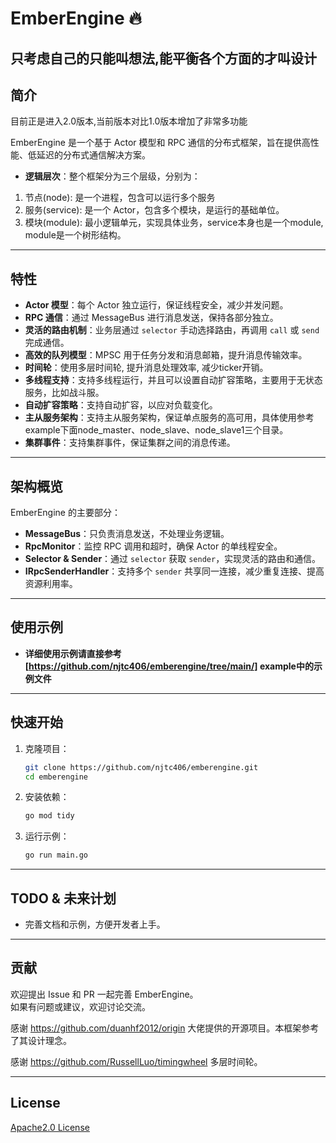 # EmberEngine 🔥
只考虑自己的只能叫想法,能平衡各个方面的才叫设计
---

## 简介
目前正是进入2.0版本,当前版本对比1.0版本增加了非常多功能

EmberEngine 是一个基于 Actor 模型和 RPC 通信的分布式框架，旨在提供高性能、低延迟的分布式通信解决方案。
- **逻辑层次**：整个框架分为三个层级，分别为：
1. 节点(node): 是一个进程，包含可以运行多个服务
2. 服务(service): 是一个 Actor，包含多个模块，是运行的基础单位。
3. 模块(module): 最小逻辑单元，实现具体业务，service本身也是一个module, module是一个树形结构。
---

## 特性
- **Actor 模型**：每个 Actor 独立运行，保证线程安全，减少并发问题。
- **RPC 通信**：通过 MessageBus 进行消息发送，保持各部分独立。
- **灵活的路由机制**：业务层通过 `selector` 手动选择路由，再调用 `call` 或 `send` 完成通信。
- **高效的队列模型**：MPSC 用于任务分发和消息邮箱，提升消息传输效率。
- **时间轮**：使用多层时间轮, 提升消息处理效率, 减少ticker开销。
- **多线程支持**：支持多线程运行，并且可以设置自动扩容策略，主要用于无状态服务，比如战斗服。
- **自动扩容策略**：支持自动扩容，以应对负载变化。
- **主从服务架构**：支持主从服务架构，保证单点服务的高可用，具体使用参考example下面node_master、node_slave、node_slave1三个目录。
- **集群事件**：支持集群事件，保证集群之间的消息传递。

---

## 架构概览
EmberEngine 的主要部分：
- **MessageBus**：只负责消息发送，不处理业务逻辑。
- **RpcMonitor**：监控 RPC 调用和超时，确保 Actor 的单线程安全。
- **Selector & Sender**：通过 `selector` 获取 `sender`，实现灵活的路由和通信。
- **IRpcSenderHandler**：支持多个 `sender` 共享同一连接，减少重复连接、提高资源利用率。

---

## 使用示例
- **详细使用示例请直接参考[https://github.com/njtc406/emberengine/tree/main/] example中的示例文件**
---

## 快速开始
1. 克隆项目：
    ```sh
    git clone https://github.com/njtc406/emberengine.git
    cd emberengine
    ```

2. 安装依赖：
    ```sh
    go mod tidy
    ```

3. 运行示例：
    ```sh
    go run main.go
    ```

---

## TODO & 未来计划
- 完善文档和示例，方便开发者上手。

---

## 贡献
欢迎提出 Issue 和 PR 一起完善 EmberEngine。  
如果有问题或建议，欢迎讨论交流。

感谢 https://github.com/duanhf2012/origin 大佬提供的开源项目。本框架参考了其设计理念。

感谢 https://github.com/RussellLuo/timingwheel 多层时间轮。

---

## License
[Apache2.0 License](LICENSE)
